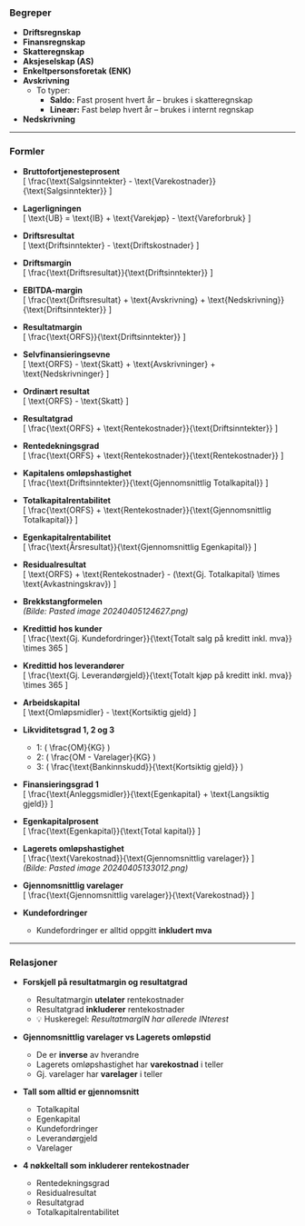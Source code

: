### Begreper

- **Driftsregnskap**  
- **Finansregnskap**  
- **Skatteregnskap**  
- **Aksjeselskap (AS)**  
- **Enkeltpersonsforetak (ENK)**  
- **Avskrivning**  
  - To typer:  
    - **Saldo:** Fast prosent hvert år – brukes i skatteregnskap  
    - **Lineær:** Fast beløp hvert år – brukes i internt regnskap  
- **Nedskrivning**

---

### Formler

- **Bruttofortjenesteprosent**  
  \[
  \frac{\text{Salgsinntekter} - \text{Varekostnader}}{\text{Salgsinntekter}}
  \]

- **Lagerligningen**  
  \[
  \text{UB} = \text{IB} + \text{Varekjøp} - \text{Vareforbruk}
  \]

- **Driftsresultat**  
  \[
  \text{Driftsinntekter} - \text{Driftskostnader}
  \]

- **Driftsmargin**  
  \[
  \frac{\text{Driftsresultat}}{\text{Driftsinntekter}}
  \]

- **EBITDA-margin**  
  \[
  \frac{\text{Driftsresultat} + \text{Avskrivning} + \text{Nedskrivning}}{\text{Driftsinntekter}}
  \]

- **Resultatmargin**  
  \[
  \frac{\text{ORFS}}{\text{Driftsinntekter}}
  \]

- **Selvfinansieringsevne**  
  \[
  \text{ORFS} - \text{Skatt} + \text{Avskrivninger} + \text{Nedskrivninger}
  \]

- **Ordinært resultat**  
  \[
  \text{ORFS} - \text{Skatt}
  \]

- **Resultatgrad**  
  \[
  \frac{\text{ORFS} + \text{Rentekostnader}}{\text{Driftsinntekter}}
  \]

- **Rentedekningsgrad**  
  \[
  \frac{\text{ORFS} + \text{Rentekostnader}}{\text{Rentekostnader}}
  \]

- **Kapitalens omløpshastighet**  
  \[
  \frac{\text{Driftsinntekter}}{\text{Gjennomsnittlig Totalkapital}}
  \]

- **Totalkapitalrentabilitet**  
  \[
  \frac{\text{ORFS} + \text{Rentekostnader}}{\text{Gjennomsnittlig Totalkapital}}
  \]

- **Egenkapitalrentabilitet**  
  \[
  \frac{\text{Årsresultat}}{\text{Gjennomsnittlig Egenkapital}}
  \]

- **Residualresultat**  
  \[
  \text{ORFS} + \text{Rentekostnader} - (\text{Gj. Totalkapital} \times \text{Avkastningskrav})
  \]

- **Brekkstangformelen**  
  *(Bilde: Pasted image 20240405124627.png)*

- **Kredittid hos kunder**  
  \[
  \frac{\text{Gj. Kundefordringer}}{\text{Totalt salg på kreditt inkl. mva}} \times 365
  \]

- **Kredittid hos leverandører**  
  \[
  \frac{\text{Gj. Leverandørgjeld}}{\text{Totalt kjøp på kreditt inkl. mva}} \times 365
  \]

- **Arbeidskapital**  
  \[
  \text{Omløpsmidler} - \text{Kortsiktig gjeld}
  \]

- **Likviditetsgrad 1, 2 og 3**  
  - 1: \( \frac{OM}{KG} \)  
  - 2: \( \frac{OM - Varelager}{KG} \)  
  - 3: \( \frac{\text{Bankinnskudd}}{\text{Kortsiktig gjeld}} \)

- **Finansieringsgrad 1**  
  \[
  \frac{\text{Anleggsmidler}}{\text{Egenkapital} + \text{Langsiktig gjeld}}
  \]

- **Egenkapitalprosent**  
  \[
  \frac{\text{Egenkapital}}{\text{Total kapital}}
  \]

- **Lagerets omløpshastighet**  
  \[
  \frac{\text{Varekostnad}}{\text{Gjennomsnittlig varelager}}
  \]  
  *(Bilde: Pasted image 20240405133012.png)*

- **Gjennomsnittlig varelager**  
  \[
  \frac{\text{Gjennomsnittlig varelager}}{\text{Varekostnad}}
  \]

- **Kundefordringer**  
  - Kundefordringer er alltid oppgitt **inkludert mva**

---

### Relasjoner

- **Forskjell på resultatmargin og resultatgrad**  
  - Resultatmargin **utelater** rentekostnader  
  - Resultatgrad **inkluderer** rentekostnader  
  - 💡 Huskeregel: *ResultatmargIN har allerede INterest*

- **Gjennomsnittlig varelager vs Lagerets omløpstid**  
  - De er **inverse** av hverandre  
  - Lagerets omløpshastighet har **varekostnad** i teller  
  - Gj. varelager har **varelager** i teller

- **Tall som alltid er gjennomsnitt**  
  - Totalkapital  
  - Egenkapital  
  - Kundefordringer  
  - Leverandørgjeld  
  - Varelager

- **4 nøkkeltall som inkluderer rentekostnader**  
  - Rentedekningsgrad  
  - Residualresultat  
  - Resultatgrad  
  - Totalkapitalrentabilitet